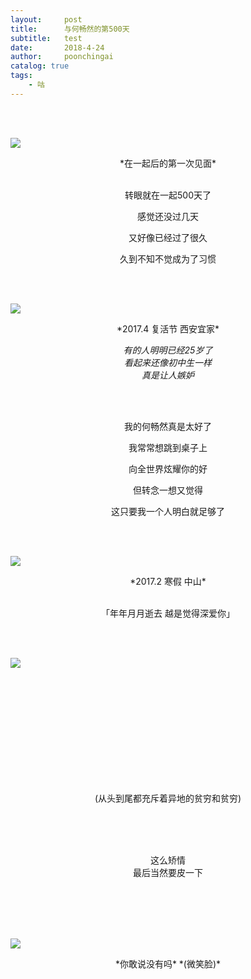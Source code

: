 ```yaml
---
layout:     post
title:      与何畅然的第500天
subtitle:   test
date:       2018-4-24
author:     poonchingai
catalog: true
tags:
    - 咕
---
```


 
 <br /> <br /> 
 
![](http://ww1.sinaimg.cn/large/5f6ddd39ly1fqlprrbyzhj23vc2kwx6t.jpg)
 <center>  *在一起后的第一次见面*


<br /> 
<br /> 
 
转眼就在一起500天了

感觉还没过几天

又好像已经过了很久

久到不知不觉成为了习惯

<br /> 
<br /> 

 </center> 


![](http://ww1.sinaimg.cn/large/5f6ddd39ly1fqlqeswfj5j20hs0vkhdt.jpg)    
 <center> *2017.4 复活节 西安宜家*  
 
 *有的人明明已经25岁了*  
 *看起来还像初中生一样*  
 *真是让人嫉妒*  

<br /> 
<br /> 

我的何畅然真是太好了

我常常想跳到桌子上

向全世界炫耀你的好

但转念一想又觉得

这只要我一个人明白就足够了

<br /> 
<br /> 

</center> 

![](http://ww1.sinaimg.cn/large/5f6ddd39ly1fqlq7huzfhj23402c01ky.jpg)  
 <center> *2017.2 寒假 中山*



<br /> 
<br /> 

「年年月月逝去 越是觉得深爱你」


<br /> 
<br /> 

</center> 

![](http://ww1.sinaimg.cn/large/5f6ddd39ly1fqlqasu3cij20zk0nqq78.jpg)  


<br /> 
<br /> 





<br /> 
<br /> 
<br /> 
<br /> 
<br /> 
<br /> 
<br /> 
<br /> 
 <center> 

(从头到尾都充斥着异地的贫穷和贫穷)  

<br /> 
<br /> 
<br /> 

这么矫情  
最后当然要皮一下
 </center> 

<br /> 
<br /> 
<br /> 
<br /> 

![](http://ww1.sinaimg.cn/large/5f6ddd39ly1fqlpoe5jybj20u0140wky.jpg)  
<center> *你敢说没有吗*  
*(微笑脸)* </center> 

